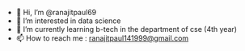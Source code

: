 - 👋 Hi, I’m @ranajitpaul69
- 👀 I’m interested in data science
- 🌱 I’m currently learning b-tech in the department of cse (4th year)
- 📫 How to reach me : ranajitpaul141999@gmail.com
